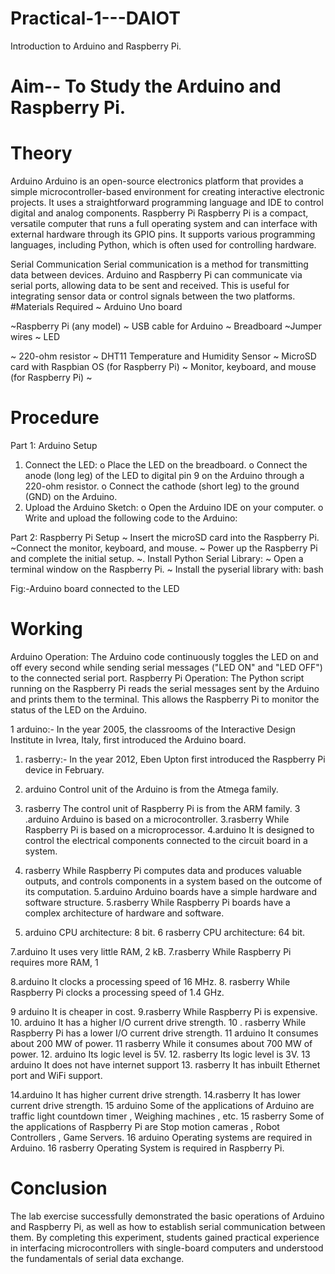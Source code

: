# Practical-1---DAIOT
Introduction to Arduino and Raspberry Pi.
# Aim-- To Study the Arduino and Raspberry Pi.
# Theory
Arduino
Arduino is an open-source electronics platform that provides a simple microcontroller-based
environment for creating interactive electronic projects. It uses a straightforward programming
language and IDE to control digital and analog components.
Raspberry Pi
Raspberry Pi is a compact, versatile computer that runs a full operating system and can interface
with external hardware through its GPIO pins. It supports various programming languages,
including Python, which is often used for controlling hardware.

Serial Communication
Serial communication is a method for transmitting data between devices. Arduino and Raspberry
Pi can communicate via serial ports, allowing data to be sent and received. This is useful for
integrating sensor data or control signals between the two platforms.
#Materials Required
~ Arduino Uno board

~Raspberry Pi (any model)
~ USB cable for Arduino
~ Breadboard
~Jumper wires
~ LED


~ 220-ohm resistor
~ DHT11 Temperature and Humidity Sensor
~ MicroSD card with Raspbian OS (for Raspberry Pi)
~ Monitor, keyboard, and mouse (for Raspberry Pi)
~
# Procedure
Part 1: Arduino Setup
1. Connect the LED:
o Place the LED on the breadboard.
o Connect the anode (long leg) of the LED to digital pin 9 on the Arduino through a
220-ohm resistor.
o Connect the cathode (short leg) to the ground (GND) on the Arduino.
2. Upload the Arduino Sketch:
o Open the Arduino IDE on your computer.
o Write and upload the following code to the Arduino:


Part 2: Raspberry Pi Setup
~ Insert the microSD card into the Raspberry Pi.
~Connect the monitor, keyboard, and mouse.
~ Power up the Raspberry Pi and complete the initial setup.
~. Install Python Serial Library:
~ Open a terminal window on the Raspberry Pi.
~ Install the pyserial library with:
bash

Fig:-Arduino board connected to the LED

# Working
Arduino Operation:
The Arduino code continuously toggles the LED on and off every second while sending serial
messages (&quot;LED ON&quot; and &quot;LED OFF&quot;) to the connected serial port.
Raspberry Pi Operation:
The Python script running on the Raspberry Pi reads the serial messages sent by the Arduino and
prints them to the terminal. This allows the Raspberry Pi to monitor the status of the LED on the
Arduino.


1 arduino:-
In the year 2005, the classrooms of
the Interactive Design Institute in
Ivrea, Italy, first introduced the
Arduino board.
1. rasberry:-
In the year 2012, Eben Upton first
introduced the Raspberry Pi device in
February.
2. arduino
 Control unit of the Arduino is from
the Atmega family.
2. rasberry
The control unit of Raspberry Pi is from the
ARM family.
3 .arduino
 Arduino is based on a microcontroller.
3.rasberry
While Raspberry Pi is based on a
microprocessor.
4.arduino
It is designed to control the electrical
components connected to the circuit
board in a system.
4. rasberry
While Raspberry Pi computes data and
produces valuable outputs, and controls
components in a system based on the
outcome of its computation.
5.arduino
 Arduino boards have a simple
hardware and software structure.
5.rasberry
While Raspberry Pi boards have a complex
architecture of hardware and software.

6. arduino
CPU architecture: 8 bit.
6 rasberry
 CPU architecture: 64 bit.

7.arduino
It uses very little RAM, 2 kB.
7.rasberry
While Raspberry Pi requires more RAM, 1

8.arduino
 It clocks a processing speed of 16
MHz.
8. rasberry
While Raspberry Pi clocks a processing
speed of 1.4 GHz.

9 arduino
It is cheaper in cost.
9.rasberry
While Raspberry Pi is expensive.
10. arduino
 It has a higher I/O current drive
strength.
10 . rasberry
While Raspberry Pi has a lower I/O current
drive strength.
11 arduino
It consumes about 200 MW of power.
11 rasberry
While it consumes about 700 MW of power.
12. arduino
 Its logic level is 5V. 
 12. rasberry
 Its logic level is 3V.
 13 arduino
 It does not have internet support
 13. rasberry
 It has inbuilt Ethernet port and WiFi
support.

14.arduino
It has higher current drive strength.
14.rasberry
It has lower current drive strength.
15 arduino
Some of the applications of Arduino
are traffic light countdown timer ,
Weighing machines , etc.
15 rasberry
Some of the applications of Raspberry Pi are
Stop motion cameras , Robot Controllers ,
Game Servers.
16 arduino
 Operating systems are required in
Arduino.
16 rasberry
Operating System is required in Raspberry
Pi.

# Conclusion
The lab exercise successfully demonstrated the basic operations of Arduino and Raspberry Pi, as
well as how to establish serial communication between them. By completing this experiment,
students gained practical experience in interfacing microcontrollers with single-board computers
and understood the fundamentals of serial data exchange.
